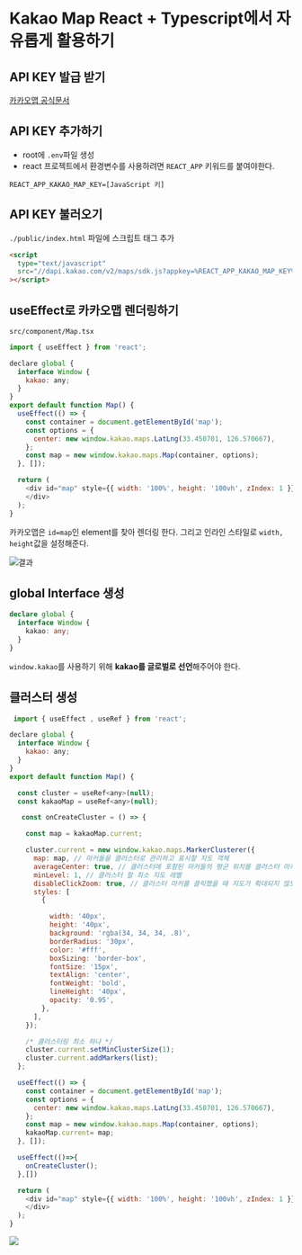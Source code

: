 # Kakao Map React + Typescript에서 자유롭게 활용하기

## API KEY 발급 받기

[카카오맵 공식문서](https://apis.map.kakao.com/)

## API KEY 추가하기

- root에 `.env`파일 생성
- react 프로젝트에서 환경변수를 사용하려면 `REACT_APP` 키워드를 붙여야한다.

```env
REACT_APP_KAKAO_MAP_KEY=[JavaScript 키]
```

## API KEY 불러오기

`./public/index.html` 파일에 스크립트 태그 추가

```html
<script
  type="text/javascript"
  src="//dapi.kakao.com/v2/maps/sdk.js?appkey=%REACT_APP_KAKAO_MAP_KEY%"
></script>
```

## useEffect로 카카오맵 렌더링하기

`src/component/Map.tsx`

```js
import { useEffect } from 'react';

declare global {
  interface Window {
    kakao: any;
  }
}
export default function Map() {
  useEffect(() => {
    const container = document.getElementById('map');
    const options = {
      center: new window.kakao.maps.LatLng(33.450701, 126.570667),
    };
    const map = new window.kakao.maps.Map(container, options);
  }, []);

  return (
    <div id="map" style={{ width: '100%', height: '100vh', zIndex: 1 }}>
    </div>
  );
}
```

카카오맵은 `id=map`인 element를 찾아 렌더링 한다. 그리고 인라인 스타일로 `width, height`값을 설정해준다.

![결과](https://user-images.githubusercontent.com/40492343/161256565-664f57dd-88cf-4a30-b175-fc205d2823b8.png)

## global Interface 생성

```ts
declare global {
  interface Window {
    kakao: any;
  }
}
```

`window.kakao`를 사용하기 위해 **kakao를 글로벌로 선언**해주어야 한다.

## 클러스터 생성

```js
 import { useEffect , useRef } from 'react';

declare global {
  interface Window {
    kakao: any;
  }
}
export default function Map() {

  const cluster = useRef<any>(null);
  const kakaoMap = useRef<any>(null);

   const onCreateCluster = () => {

    const map = kakaoMap.current;

    cluster.current = new window.kakao.maps.MarkerClusterer({
      map: map, // 마커들을 클러스터로 관리하고 표시할 지도 객체
      averageCenter: true, // 클러스터에 포함된 마커들의 평균 위치를 클러스터 마커 위치로 설정
      minLevel: 1, // 클러스터 할 최소 지도 레벨
      disableClickZoom: true, // 클러스터 마커를 클릭했을 때 지도가 확대되지 않도록 설정한다
      styles: [
        {

          width: '40px',
          height: '40px',
          background: 'rgba(34, 34, 34, .8)',
          borderRadius: '30px',
          color: '#fff',
          boxSizing: 'border-box',
          fontSize: '15px',
          textAlign: 'center',
          fontWeight: 'bold',
          lineHeight: '40px',
          opacity: '0.95',
        },
      ],
    });

    /* 클러스터링 최소 하나 */
    cluster.current.setMinClusterSize(1);
    cluster.current.addMarkers(list);
  };

  useEffect(() => {
    const container = document.getElementById('map');
    const options = {
      center: new window.kakao.maps.LatLng(33.450701, 126.570667),
    };
    const map = new window.kakao.maps.Map(container, options);
    kakaoMap.current= map;
  }, []);

  useEffect(()=>{
    onCreateCluster();
  },[])

  return (
    <div id="map" style={{ width: '100%', height: '100vh', zIndex: 1 }}>
    </div>
  );
}
```

<span>
<img src="https://user-images.githubusercontent.com/40492343/161256603-8c43ddd2-9070-4452-b499-fb7434ee2b36.jpg">
</span>
